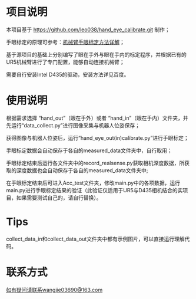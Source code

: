 # 项目说明

本项目基于 https://github.com/leo038/hand_eye_calibrate.git 制作；

手眼标定的原理可参考：[机械臂手眼标定方法详解](https://blog.csdn.net/leo0308/article/details/141498200)；

基于源项目的基础上分别编写了眼在手外与眼在手内的标定程序，并根据已有的UR5机械臂进行了专门配置，能够自动连接机械臂；

需要自行安装Intel D435的驱动，安装方法详见百度。

# 使用说明

根据需求选择 “hand_out”（眼在手外）或者 “hand_in”（眼在手内）文件夹，并先运行“data_collect.py”进行图像采集与机器人位姿保存；

获得图像与机器人位姿后，运行“hand_eye_out(in)calibrate.py”进行手眼标定；

手眼标定数据会自动保存于各自的measured_data文件夹中，自行取用；

手眼标定结束后运行各文件夹中的record_realsense.py获取相机深度数据，所获取的深度数据也会自动保存于各自的measured_data文件夹中;

在手眼标定结束后可进入Acc_test文件夹，修改main.py中的各项数据，运行main.py进行手眼标定结果的验证（此验证仅适用于UR5与D435相机结合的实项目，如果需要测试自己的，请自行替换）。

# Tips

collect_data_in和collect_data_out文件夹中都有示例图片，可以直接运行理解代码。

# 联系方式

如有疑问请联系wangjie03690@163.com


